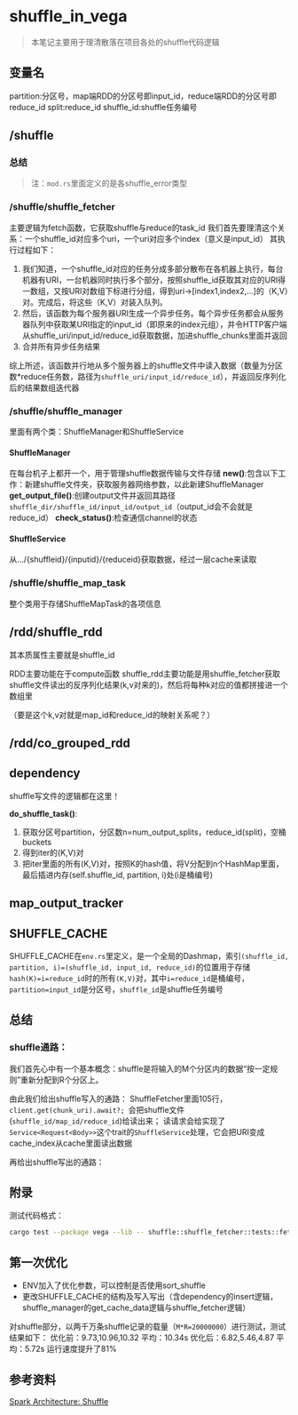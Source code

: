# shuffle_in_vega


> 本笔记主要用于理清散落在项目各处的shuffle代码逻辑

## 变量名
partition:分区号，map端RDD的分区号即input_id，reduce端RDD的分区号即reduce_id
split:reduce_id
shuffle_id:shuffle任务编号


## /shuffle

### 总结

> 注：`mod.rs`里面定义的是各shuffle_error类型


### /shuffle/shuffle_fetcher

主要逻辑为fetch函数，它获取shuffle与reduce的task_id
我们首先要理清这个关系：一个shuffle_id对应多个uri，一个uri对应多个index（意义是input_id）
其执行过程如下：
1. 我们知道，一个shuffle_id对应的任务分成多部分散布在各机器上执行，每台机器有URI，一台机器同时执行多个部分，按照shuffle_id获取其对应的URI得一数组，又按URI对数组下标进行分组，得到uri->[index1,index2,...]的（K,V）对。完成后，将这些（K,V）对装入队列。
2. 然后，该函数为每个服务器URI生成一个异步任务。每个异步任务都会从服务器队列中获取某URI指定的input_id（即原来的index元组），并令HTTP客户端从shuffle_uri/input_id/reduce_id获取数据，加进shuffle_chunks里面并返回
3. 合并所有异步任务结果

综上所述，该函数并行地从多个服务器上的shuffle文件中读入数据（数量为分区数*reduce任务数，路径为`shuffle_uri/input_id/reduce_id`），并返回反序列化后的结果数组迭代器

### /shuffle/shuffle_manager
里面有两个类：ShuffleManager和ShuffleService
#### ShuffleManager
在每台机子上都开一个，用于管理shuffle数据传输与文件存储
**new()**:包含以下工作：新建shuffle文件夹，获取服务器网络参数，以此新建ShuffleManager
**get_output_file()**:创建output文件并返回其路径`shuffle_dir/shuffle_id/input_id/output_id`（output_id会不会就是reduce_id）
**check_status()**:检查通信channel的状态



#### ShuffleService
从.../{shuffleid}/{inputid}/{reduceid}获取数据，经过一层cache来读取



### /shuffle/shuffle_map_task
整个类用于存储ShuffleMapTask的各项信息


## /rdd/shuffle_rdd
其本质属性主要就是shuffle_id

RDD主要功能在于compute函数
shuffle_rdd主要功能是用shuffle_fetcher获取shuffle文件读出的反序列化结果(k,v对来的)，然后将每种k对应的值都拼接进一个数组里

（要是这个k,v对就是map_id和reduce_id的映射关系呢？）

## /rdd/co_grouped_rdd

## dependency
shuffle写文件的逻辑都在这里！

**do_shuffle_task()**:
1. 获取分区号partition，分区数n=num_output_splits，reduce_id(split)，空桶buckets
2. 得到iter的(K,V)对
3. 把iter里面的所有(K,V)对，按照K的hash值，将V分配到n个HashMap里面，最后插进内存(self.shuffle_id, partition, i)处(i是桶编号)



## map_output_tracker




## SHUFFLE_CACHE
SHUFFLE_CACHE在`env.rs`里定义，是一个全局的Dashmap，索引`(shuffle_id, partition, i)=(shuffle_id, input_id, reduce_id)`的位置用于存储`hash(K)=i=reduce_id`时的所有`(K,V)`对，其中`i=reduce_id`是桶编号，`partition=input_id`是分区号，`shuffle_id`是shuffle任务编号


## 总结
### shuffle通路：
我们首先心中有一个基本概念：shuffle是将输入的M个分区内的数据“按一定规则”重新分配到R个分区上。

由此我们给出shuffle写入的通路：
ShuffleFetcher里面105行，`client.get(chunk_uri).await?; `会把shuffle文件(`shuffle_id/map_id/reduce_id`)给读出来；
读请求会给实现了`Service<Request<Body>>`这个trait的`ShuffleService`处理，它会把URI变成cache_index从cache里面读出数据


再给出shuffle写出的通路：









## 附录
测试代码格式：
```bash
cargo test --package vega --lib -- shuffle::shuffle_fetcher::tests::fetch_ok --exact --nocapture 
```

## 第一次优化
- ENV加入了优化参数，可以控制是否使用sort_shuffle
- 更改SHUFFLE_CACHE的结构及写入写出（含dependency的insert逻辑，shuffle_manager的get_cache_data逻辑与shuffle_fetcher逻辑）

对shuffle部分，以两千万条shuffle记录的载量（`M*R=20000000`）进行测试，测试结果如下：
优化前：9.73,10.96,10.32 平均：10.34s
优化后：6.82,5.46,4.87 平均：5.72s
运行速度提升了81%

## 参考资料
[Spark Architecture: Shuffle](https://0x0fff.com/spark-architecture-shuffle/)













